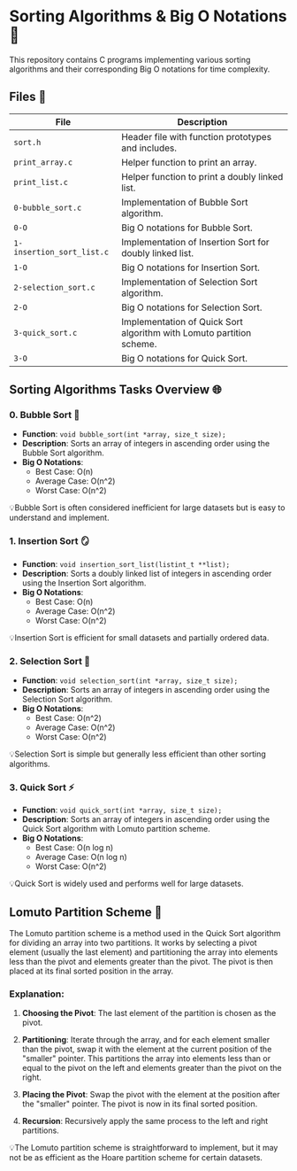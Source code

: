 # Sorting Algorithms & Big O Notations 🚀

This repository contains C programs implementing various sorting algorithms and their corresponding Big O notations for time complexity.

## Files 📂

| File                  | Description                                             |
|-----------------------|---------------------------------------------------------|
| `sort.h`              | Header file with function prototypes and includes.      |
| `print_array.c`       | Helper function to print an array.                      |
| `print_list.c`        | Helper function to print a doubly linked list.          |
| `0-bubble_sort.c`     | Implementation of Bubble Sort algorithm.                |
| `0-O`                 | Big O notations for Bubble Sort.                        |
| `1-insertion_sort_list.c` | Implementation of Insertion Sort for doubly linked list. |
| `1-O`                 | Big O notations for Insertion Sort.                     |
| `2-selection_sort.c`  | Implementation of Selection Sort algorithm.             |
| `2-O`                 | Big O notations for Selection Sort.                    |
| `3-quick_sort.c`      | Implementation of Quick Sort algorithm with Lomuto partition scheme. |
| `3-O`                 | Big O notations for Quick Sort.                         |


## Sorting Algorithms Tasks Overview 🌐

### 0. Bubble Sort 🛁

- **Function**: `void bubble_sort(int *array, size_t size);`
- **Description**: Sorts an array of integers in ascending order using the Bubble Sort algorithm.
- **Big O Notations**:
  - Best Case: O(n)
  - Average Case: O(n^2)
  - Worst Case: O(n^2)

💡Bubble Sort is often considered inefficient for large datasets but is easy to understand and implement.

### 1. Insertion Sort 🪞

- **Function**: `void insertion_sort_list(listint_t **list);`
- **Description**: Sorts a doubly linked list of integers in ascending order using the Insertion Sort algorithm.
- **Big O Notations**:
  - Best Case: O(n)
  - Average Case: O(n^2)
  - Worst Case: O(n^2)

💡Insertion Sort is efficient for small datasets and partially ordered data.

### 2. Selection Sort 🎯

- **Function**: `void selection_sort(int *array, size_t size);`
- **Description**: Sorts an array of integers in ascending order using the Selection Sort algorithm.
- **Big O Notations**:
  - Best Case: O(n^2)
  - Average Case: O(n^2)
  - Worst Case: O(n^2)

💡Selection Sort is simple but generally less efficient than other sorting algorithms.

### 3. Quick Sort ⚡

- **Function**: `void quick_sort(int *array, size_t size);`
- **Description**: Sorts an array of integers in ascending order using the Quick Sort algorithm with Lomuto partition scheme.
- **Big O Notations**:
  - Best Case: O(n log n)
  - Average Case: O(n log n)
  - Worst Case: O(n^2)

💡Quick Sort is widely used and performs well for large datasets.

## Lomuto Partition Scheme 🧩

The Lomuto partition scheme is a method used in the Quick Sort algorithm for dividing an array into two partitions. It works by selecting a pivot element (usually the last element) and partitioning the array into elements less than the pivot and elements greater than the pivot. The pivot is then placed at its final sorted position in the array.

### Explanation:

1. **Choosing the Pivot**: The last element of the partition is chosen as the pivot.

2. **Partitioning**: Iterate through the array, and for each element smaller than the pivot, swap it with the element at the current position of the "smaller" pointer. This partitions the array into elements less than or equal to the pivot on the left and elements greater than the pivot on the right.

3. **Placing the Pivot**: Swap the pivot with the element at the position after the "smaller" pointer. The pivot is now in its final sorted position.

4. **Recursion**: Recursively apply the same process to the left and right partitions.


💡The Lomuto partition scheme is straightforward to implement, but it may not be as efficient as the Hoare partition scheme for certain datasets.

